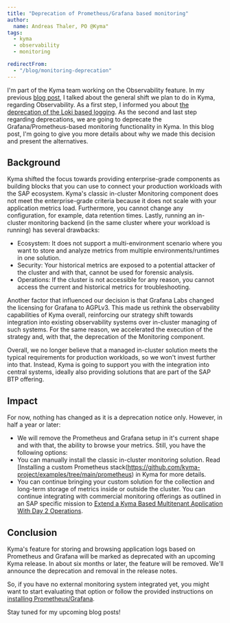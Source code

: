 ```yaml
---
title: "Deprecation of Prometheus/Grafana based monitoring"
author:
  name: Andreas Thaler, PO @Kyma"
tags:
  - kyma
  - observability
  - monitoring

redirectFrom:
  - "/blog/monitoring-deprecation"
---
```


I'm part of the Kyma team working on the Observability feature. In my previous [blog post](https://kyma-project.io/blog/2022/9/21/observability-strategy/), I talked about the general shift we plan to do in Kyma, regarding Observability. As a first step, I informed you about [the deprecation of the Loki based logging](https://kyma-project.io/blog/loki-deprecation). As the second and last step regarding deprecations, we are going to deprecate the Grafana/Prometheus-based monitoring functionality in Kyma. In this blog post, I'm going to give you more details about why we made this decision and present the alternatives.

## Background

Kyma shifted the focus towards providing enterprise-grade components as building blocks that you can use to connect your production workloads with the SAP ecosystem. Kyma's classic in-cluster Monitoring component does not meet the enterprise-grade criteria because it does not scale with your application metrics load. Furthermore, you cannot change any configuration, for example, data retention times. Lastly, running an in-cluster monitoring backend (in the same cluster where your workload is running) has several drawbacks:

- Ecosystem: It does not support a multi-environment scenario where you want to store and analyze metrics from multiple environments/runtimes in one solution.
- Security: Your historical metrics are exposed to a potential attacker of the cluster and with that, cannot be used for forensic analysis.
- Operations: If the cluster is not accessible for any reason, you cannot access the current and historical metrics for troubleshooting.

Another factor that influenced our decision is that Grafana Labs changed the licensing for Grafana to AGPLv3. This made us rethink the observability capabilities of Kyma overall, reinforcing our strategy shift towards integration into existing observability systems over in-cluster managing of such systems. For the same reason, we accelerated the execution of the strategy and, with that, the deprecation of the Monitoring component.

Overall, we no longer believe that a managed in-cluster solution meets the typical requirements for production workloads, so we won't invest further into that. Instead, Kyma is going to support you with the integration into central systems, ideally also providing solutions that are part of the SAP BTP offering.

## Impact
For now, nothing has changed as it is a deprecation notice only. However, in half a year or later:
- We will remove the Prometheus and Grafana setup in it's current shape and with that, the ability to browse your metrics.
Still, you have the following options:
- You can manually install the classic in-cluster monitoring solution. Read [Installing a custom Prometheus stack(https://github.com/kyma-project/examples/tree/main/prometheus) in Kyma for more details.
- You can continue bringing your custom solution for the collection and long-term storage of metrics inside or outside the cluster.
You can continue integrating with commercial monitoring offerings as outlined in an SAP specific mission to [Extend a Kyma Based Multitenant Application With Day 2 Operations](https://discovery-center.cloud.sap/missiondetail/3999/).

## Conclusion
Kyma's feature for storing and browsing application logs based on Prometheus and Grafana will be marked as deprecated with an upcoming Kyma release. In about six months or later, the feature will be removed. We'll announce the deprecation and removal in the release notes.

So, if you have no external monitoring system integrated yet, you might want to start evaluating that option or follow the provided instructions on [installing Prometheus/Grafana](https://github.com/kyma-project/examples/tree/main/prometheus).

Stay tuned for my upcoming blog posts!